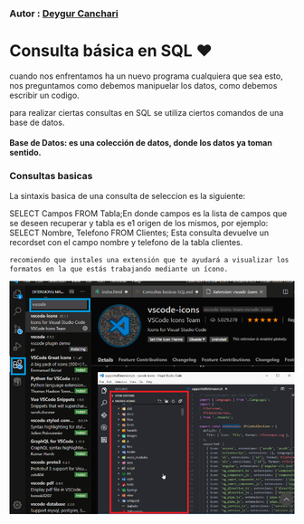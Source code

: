 ### Autor : <a href= 'https://github.com/deygurc'>Deygur Canchari</a>

# Consulta básica en SQL ❤

cuando nos enfrentamos ha un nuevo programa cualquiera que sea esto, nos preguntamos como debemos manipuelar los datos, como debemos escribir un codigo.

para realizar ciertas consultas en SQL se utiliza ciertos comandos de una base de datos.

#### Base de Datos: es una colección de datos, donde los datos ya toman sentido.
### Consultas basicas
La sintaxis basica de una consulta de seleccion es la siguiente:

SELECT Campos FROM Tabla;En donde campos es la lista de campos que se deseen recuperar y tabla es e1 
origen de los mismos, por ejemplo:
SELECT Nombre, Telefono FROM Clientes;
Esta consulta devuelve un recordset con el campo nombre y telefono de la tabla clientes. 



```
recomiendo que instales una extensión que te ayudará a visualizar los formatos en la que estás trabajando mediante un ícono.

```
![img src ](../Img/screenshot/iconos.png)